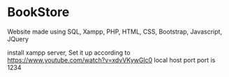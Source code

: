 # BookStore
Website made using SQL, Xampp, PHP, HTML, CSS, Bootstrap, Javascript, JQuery

install xampp server, Set it up according to https://www.youtube.com/watch?v=xdvVKywGlc0
local host port port is 1234
